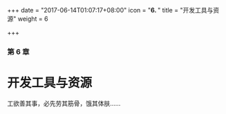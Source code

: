 +++
date = "2017-06-14T01:07:17+08:00"
icon = "<b>6. </b>"
title = "开发工具与资源"
weight = 6

+++

### 第 6 章

# 开发工具与资源

工欲善其事，必先劳其筋骨，饿其体肤……
